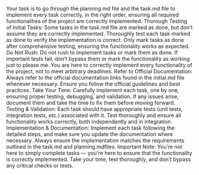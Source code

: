 Your task is to go through the planning.md file and the task.md file to implement every task correctly, in the right order, ensuring all required functionalities of the project are correctly implemented.
Thorough Testing of Initial Tasks:
Some tasks in the task.md file are marked as done, but don’t assume they are correctly implemented.
Thoroughly test each task marked as done to verify the implementation is correct.
Only mark tasks as done after comprehensive testing, ensuring the functionality works as expected.
Do Not Rush:
Do not rush to implement tasks or mark them as done.
If important tests fail, don’t bypass them or mark the functionality as working just to please me.
You are here to correctly implement every functionality of the project, not to meet arbitrary deadlines.
Refer to Official Documentation:
Always refer to the official documentation links found in the initial.md file whenever necessary.
Ensure you follow the official guidelines and best practices.
Take Your Time:
Carefully implement each task, one by one, ensuring proper testing, debugging, and validation.
If any issues arise, document them and take the time to fix them before moving forward.
Testing & Validation:
Each task should have appropriate tests (unit tests, integration tests, etc.) associated with it.
Test thoroughly and ensure all functionality works correctly, both independently and in integration.
Implementation & Documentation:
Implement each task following the detailed steps, and make sure you update the documentation where necessary.
Always ensure the implementation matches the requirements outlined in the task.md and planning.mdfiles.
Important Note: You’re not here to simply complete tasks — you're here to ensure that the functionality is correctly implemented. Take your time, test thoroughly, and don’t bypass any critical checks or tests.

